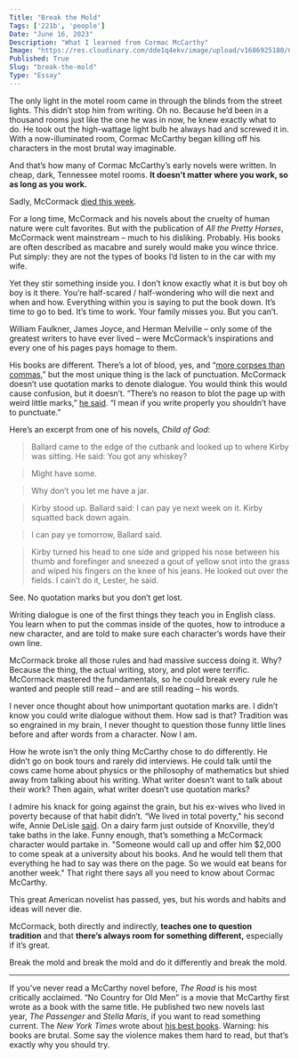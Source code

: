 ```yaml
---
Title: "Break the Mold"
Tags: ['221b', 'people']
Date: "June 16, 2023"
Description: "What I learned from Cormac McCarthy"
Image: "https://res.cloudinary.com/dde1q4ekv/image/upload/v1686925180/CormacLEAD2_s78wfo.jpg"
Published: True
Slug: "break-the-mold"
Type: "Essay"
---
```


The only light in the motel room came in through the blinds from the street lights. This didn’t stop him from writing. Oh no. Because he’d been in a thousand rooms just like the one he was in now, he knew exactly what to do. He took out the high-wattage light bulb he always had and screwed it in. With a now-illuminated room, Cormac McCarthy began killing off his characters in the most brutal way imaginable.

And that’s how many of Cormac McCarthy’s early novels were written. In cheap, dark, Tennessee motel rooms. **It doesn’t matter where you work, so as long as you work.**

Sadly, McCormack [died this week](https://www.nytimes.com/2023/06/13/books/cormac-mccarthy-dead.html).

For a long time, McCormack and his novels about the cruelty of human nature were cult favorites. But with the publication of *All the Pretty Horses*, McCormack went mainstream – much to his disliking. Probably. His books are often described as macabre and surely would make you wince thrice. Put simply: they are not the types of books I’d listen to in the car with my wife.

Yet they stir something inside you. I don’t know exactly what it is but boy oh boy is it there. You’re half-scared / half-wondering who will die next and when and how. Everything within you is saying to put the book down. It’s time to go to bed. It’s time to work. Your family misses you. But you can’t.

William Faulkner, James Joyce, and Herman Melville – only some of the greatest writers to have ever lived – were McCormack’s inspirations and every one of his pages pays homage to them.

His books are different. There’s a lot of blood, yes, and “[more corpses than commas](https://web.archive.org/web/20200815201750/https://www.vanityfair.com/culture/2005/08/cormac-mccarthy-interview),” but the most unique thing is the lack of punctuation. McCormack doesn’t use quotation marks to denote dialogue. You would think this would cause confusion, but it doesn’t. “There’s no reason to blot the page up with weird little marks,” [he said](https://www.oprah.com/oprahsbookclub/cormac-mccarthy-on-james-joyce-and-punctuation-video). “I mean if you write properly you shouldn’t have to punctuate.”

Here’s an excerpt from one of his novels, *Child of God*:

> Ballard came to the edge of the cutbank and looked up to where Kirby was sitting. He said: You got any whiskey?
> 

> Might have some.
> 

> Why don’t you let me have a jar.
> 

> Kirby stood up. Ballard said: I can pay ye next week on it. Kirby squatted back down again.
> 

> I can pay ye tomorrow, Ballard said.
> 

> Kirby turned his head to one side and gripped his nose between his thumb and forefinger and sneezed a gout of yellow snot into the grass and wiped his fingers on the knee of his jeans. He looked out over the fields. I cain’t do it, Lester, he said.
> 

See. No quotation marks but you don’t get lost.

Writing dialogue is one of the first things they teach you in English class. You learn when to put the commas inside of the quotes, how to introduce a new character, and are told to make sure each character’s words have their own line.

McCormack broke all those rules and had massive success doing it. Why? Because the thing, the actual writing, story, and plot were terrific. McCormack mastered the fundamentals, so he could break every rule he wanted and people still read – and are still reading – his words.

I never once thought about how unimportant quotation marks are. I didn’t know you could write dialogue without them. How sad is that? Tradition was so engrained in my brain, I never thought to question those funny little lines before and after words from a character. Now I am.

How he wrote isn’t the only thing McCarthy chose to do differently. He didn’t go on book tours and rarely did interviews. He could talk until the cows came home about physics or the philosophy of mathematics but shied away from talking about his writing. What writer doesn’t want to talk about their work? Then again, what writer doesn’t use quotation marks?

I admire his knack for going against the grain, but his ex-wives who lived in poverty because of that habit didn’t. “We lived in total poverty," his second wife, Annie DeLisle [said](https://www.nytimes.com/1992/04/19/magazine/cormac-mccarthy-s-venomous-fiction.html?pagewanted=all&src=pm). On a dairy farm just outside of Knoxville, they’d take baths in the lake. Funny enough, that’s something a McCormack character would partake in. "Someone would call up and offer him $2,000 to come speak at a university about his books. And he would tell them that everything he had to say was there on the page. So we would eat beans for another week." That right there says all you need to know about Cormac McCarthy.

This great American novelist has passed, yes, but his words and habits and ideas will never die.

McCormack, both directly and indirectly, **teaches one to question tradition** and that **there’s always room for something different,** especially if it’s great.

Break the mold and break the mold and do it differently and break the mold.

---

If you’ve never read a McCarthy novel before, *The Road* is his most critically acclaimed. “No Country for Old Men” is a movie that McCarthy first wrote as a book with the same title. He published two new novels last year, *The Passenger* and *Stella Maris*, if you want to read something current. The *New York Times* wrote about [his best books](https://www.nytimes.com/2023/06/13/books/cormac-mccarthy-best-books.html). Warning: his books are brutal. Some say the violence makes them hard to read, but that’s exactly why you should try.